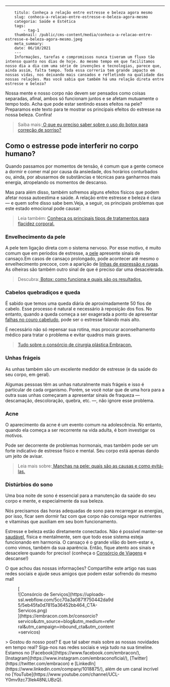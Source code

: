 ---
        titulo: Conheça a relação entre estresse e beleza agora mesmo
        slug: conheca-a-relacao-entre-estresse-e-beleza-agora-mesmo
        categoria: Saúde e Estética
        tags:
            - tag-1
        thumbnail: /public/cms-content/media/conheca-a-relacao-entre-estresse-e-beleza-agora-mesmo.jpeg
        meta_summary: 
        date: 06/10/2021
        ---
        Informações, tarefas e compromissos nunca tiveram um fluxo tão intenso quanto nos dias de hoje. Ao mesmo tempo em que facilitamos nosso dia a dia com uma série de invenções e tecnologias, parece que, ainda assim, falta tempo. Toda essa correria tem grande impacto em nossas vidas, nos deixando mais cansados e refletindo na qualidade das nossas relações. Mas você sabia que também há uma relação direta entre estresse e beleza?

Nossa mente e nosso corpo não devem ser pensados como coisas separadas, afinal, ambos só funcionam juntos e se afetam mutuamente o tempo todo. Acha que pode estar sentindo esses efeitos na pele? Preparamos este texto para te mostrar os principais efeitos do estresse na nossa beleza. Confira!

> Saiba mais:[ O que eu preciso saber sobre o uso do botox para correção de sorriso?](https://www.embracon.com.br/blog/o-que-eu-preciso-saber-sobre-o-uso-do-botox-para-correcao-de-sorriso)

Como o estresse pode interferir no corpo humano?
------------------------------------------------

Quando passamos por momentos de tensão, é comum que a gente comece a dormir e comer mal por causa da ansiedade, dos horários conturbados ou, ainda, por abusarmos de substâncias e técnicas para ganharmos mais energia, atropelando os momentos de descanso.

Mas para além disso, também sofremos alguns efeitos físicos que podem afetar nossa autoestima e saúde. A relação entre estresse e beleza é clara — e quem sofre disso sabe bem.Veja, a seguir, os principais problemas que este estado emocional pode causar:

> Leia também: [Conheça os principais tipos de tratamentos para flacidez corporal.](https://www.embracon.com.br/blog/saiba-quais-sao-os-principais-tipos-de-tratamentos-para-flacidez-corporal)

### Envelhecimento da pele

A pele tem ligação direta com o sistema nervoso. Por esse motivo, é muito comum que em períodos de estresse, a[ pele](https://www.embracon.com.br/blog/peeling-o-que-e-e-quem-pode-fazer) apresente sinais de cansaço.Em casos de cansaço prolongado, pode acontecer até mesmo o envelhecimento precoce, com a aparição de [linhas de expressão e rugas](https://www.embracon.com.br/blog/lifting-facial-entenda-como-eliminar-a-flacidez-e-as-rugas-do-rosto). As olheiras são também outro sinal de que é preciso dar uma desacelerada.

> Descubra:[ Botox: como funciona e quais são os resultados.](https://www.embracon.com.br/blog/botox-como-funciona-e-quais-sao-os-resultados)

### Cabelos quebradiços e queda

É sabido que temos uma queda diária de aproximadamente 50 fios de cabelo. Esse processo é natural e necessário à reposição dos fios. No entanto, quando a queda começa a ser exagerada a ponto de apresentar [falhas no couro cabeludo](https://www.embracon.com.br/blog/quais-sao-os-tratamentos-para-calvicie-disponiveis-no-mercado), pode ser o estresse falando mais alto.

É necessário não só repensar sua rotina, mas procurar aconselhamento médico para tratar o problema e evitar quadros mais graves.

> [Tudo sobre o consórcio de cirurgia plástica Embracon.](https://www.embracon.com.br/blog/tudo-sobre-o-consorcio-de-cirurgia-plastica-embracon)

### Unhas frágeis

As unhas também são um excelente medidor de estresse (e da saúde do seu corpo, em geral).

Algumas pessoas têm as unhas naturalmente mais frágeis e isso é particular de cada organismo. Porém, se você notar que de uma hora para a outra suas unhas começaram a apresentar sinais de fraqueza — descamação, descoloração, quebra, etc. —, não ignore esse problema.

### Acne

O aparecimento da acne é um evento comum na adolescência. No entanto, quando ela começa a ser recorrente na vida adulta, é bom investigar os motivos.

Pode ser decorrente de problemas hormonais, mas também pode ser um forte indicativo de estresse físico e mental. Seu corpo está apenas dando um jeito de avisar.

> Leia mais sobre:[ Manchas na pele: quais são as causas e como evitá-las.](https://www.embracon.com.br/blog/manchas-na-pele-quais-sao-as-causas-e-como-evita-las)

### Distúrbios do sono

Uma boa noite de sono é essencial para a manutenção da saúde do seu corpo e mente, e especialmente da sua beleza.

Nós precisamos das horas adequadas de sono para recarregar as energias, por isso, ficar sem dormir faz com que corpo não consiga repor nutrientes e vitaminas que auxiliam em seu bom funcionamento.

Estresse e beleza estão diretamente conectados. Não é possível manter-se [saudável](https://www.embracon.com.br/blog/como-emagrecer-de-forma-saudavel-e-duradoura), física e mentalmente, sem que todo esse sistema esteja funcionando em harmonia. O cansaço é o grande vilão do bem-estar e, como vimos, também da sua aparência. Então, fique atento aos sinais e desacelere quando for preciso! (conheça o [Consórcio de Viagens](https://www.embracon.com.br/blog/consorcio-de-viagens-embracon-vantagens) e descanse!)

O que achou das nossas informações? Compartilhe este artigo nas suas redes sociais e ajude seus amigos que podem estar sofrendo do mesmo mal!

<figure class="w-richtext-figure-type-image w-richtext-align-center" style="max-width:310px">[<div>![Consórcio de Serviços](https://uploads-ssl.webflow.com/5cc70a3a0871f750442da9d5/5eb45fa0d7815a36452bb464_CTA-Servicos.png)</div>](https://embracon.com.br/consorcio?servico&utm_source=blog&utm_medium=referral&utm_campaign=inbound_cta&utm_content=servicos)</figure>> Gostou do nosso post? E que tal saber mais sobre as nossas novidades em tempo real? Siga-nos nas redes sociais e veja tudo na sua timeline. Estamos no [Facebook](https://www.facebook.com/embracon/), [Instagram](https://www.instagram.com/embraconoficial/), [Twitter](https://twitter.com/embracon) e [LinkedIn](https://www.linkedin.com/company/1018875/), além de um canal incrível no [YouTube](https://www.youtube.com/channel/UCL-Y0mv9zc73Iek48NLUBzQ).
        